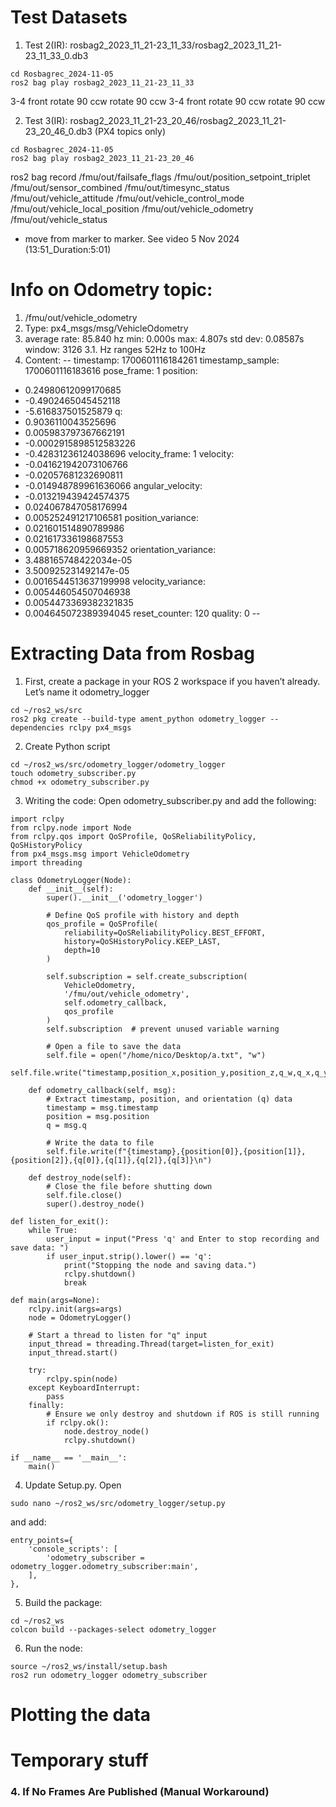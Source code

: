 
# Test Datasets

1. Test 2(IR): rosbag2_2023_11_21-23_11_33/rosbag2_2023_11_21-23_11_33_0.db3
```Shell
cd Rosbagrec_2024-11-05
ros2 bag play rosbag2_2023_11_21-23_11_33
```
3-4 front
rotate 90 ccw
rotate 90 ccw
3-4 front
rotate 90 ccw
rotate 90 ccw


2. Test 3(IR): rosbag2_2023_11_21-23_20_46/rosbag2_2023_11_21-23_20_46_0.db3 (PX4 topics only) 
```Shell
cd Rosbagrec_2024-11-05
ros2 bag play rosbag2_2023_11_21-23_20_46
```
ros2 bag record /fmu/out/failsafe_flags /fmu/out/position_setpoint_triplet /fmu/out/sensor_combined /fmu/out/timesync_status /fmu/out/vehicle_attitude /fmu/out/vehicle_control_mode /fmu/out/vehicle_local_position /fmu/out/vehicle_odometry /fmu/out/vehicle_status
- move from marker to marker. See video 5 Nov 2024 (13:51_Duration:5:01)


# Info on Odometry topic:

1. /fmu/out/vehicle_odometry
2. Type: px4_msgs/msg/VehicleOdometry
3. average rate: 85.840 hz
	min: 0.000s max: 4.807s std dev: 0.08587s window: 3126
		3.1. Hz ranges 52Hz to 100Hz
4. Content:
--
timestamp: 1700601116184261
timestamp_sample: 1700601116183616
pose_frame: 1
position:
- 0.24980612099170685
- -0.4902465045452118
- -5.616837501525879
q:
- 0.9036110043525696
- 0.005983797367662191
- -0.0002915898512583226
- -0.42831236124038696
velocity_frame: 1
velocity:
- -0.041621942073106766
- -0.02057681232690811
- -0.014948789961636066
angular_velocity:
- -0.013219439424574375
- 0.024067847058176994
- 0.005252491217106581
position_variance:
- 0.021601514890789986
- 0.021617336198687553
- 0.005718620959669352
orientation_variance:
- 3.488165748422034e-05
- 3.500925231492147e-05
- 0.0016544513637199998
velocity_variance:
- 0.005446054507046938
- 0.0054473369382321835
- 0.004645072389394045
reset_counter: 120
quality: 0
--
# Extracting Data from Rosbag
1. First, create a package in your ROS 2 workspace if you haven’t already. Let’s name it odometry_logger
```Shell
cd ~/ros2_ws/src
ros2 pkg create --build-type ament_python odometry_logger --dependencies rclpy px4_msgs
```

2. Create Python script
```Shell
cd ~/ros2_ws/src/odometry_logger/odometry_logger
touch odometry_subscriber.py
chmod +x odometry_subscriber.py
```

3. Writing the code: Open odometry_subscriber.py and add the following:
```Shell
import rclpy
from rclpy.node import Node
from rclpy.qos import QoSProfile, QoSReliabilityPolicy, QoSHistoryPolicy
from px4_msgs.msg import VehicleOdometry
import threading

class OdometryLogger(Node):
    def __init__(self):
        super().__init__('odometry_logger')
        
        # Define QoS profile with history and depth 
        qos_profile = QoSProfile(
			reliability=QoSReliabilityPolicy.BEST_EFFORT,
			history=QoSHistoryPolicy.KEEP_LAST,
			depth=10
		)
        
        self.subscription = self.create_subscription(
            VehicleOdometry,
            '/fmu/out/vehicle_odometry',
            self.odometry_callback,
            qos_profile
        )
        self.subscription  # prevent unused variable warning

        # Open a file to save the data
        self.file = open("/home/nico/Desktop/a.txt", "w")
        self.file.write("timestamp,position_x,position_y,position_z,q_w,q_x,q_y,q_z\n")

    def odometry_callback(self, msg):
        # Extract timestamp, position, and orientation (q) data
        timestamp = msg.timestamp
        position = msg.position
        q = msg.q

        # Write the data to file
        self.file.write(f"{timestamp},{position[0]},{position[1]},{position[2]},{q[0]},{q[1]},{q[2]},{q[3]}\n")

    def destroy_node(self):
        # Close the file before shutting down
        self.file.close()
        super().destroy_node()

def listen_for_exit():
    while True:
        user_input = input("Press 'q' and Enter to stop recording and save data: ")
        if user_input.strip().lower() == 'q':
            print("Stopping the node and saving data.")
            rclpy.shutdown()
            break

def main(args=None):
    rclpy.init(args=args)
    node = OdometryLogger()

    # Start a thread to listen for "q" input
    input_thread = threading.Thread(target=listen_for_exit)
    input_thread.start()

    try:
        rclpy.spin(node)
    except KeyboardInterrupt:
        pass
    finally:
        # Ensure we only destroy and shutdown if ROS is still running
        if rclpy.ok():
            node.destroy_node()
            rclpy.shutdown()

if __name__ == '__main__':
    main()

```

4. Update Setup.py. Open
```Shell
sudo nano ~/ros2_ws/src/odometry_logger/setup.py
```
and add:
```Shell
entry_points={
    'console_scripts': [
        'odometry_subscriber = odometry_logger.odometry_subscriber:main',
    ],
},

```

5. Build the package:
```Shell
cd ~/ros2_ws
colcon build --packages-select odometry_logger
```

6. Run the node:
```Shell
source ~/ros2_ws/install/setup.bash
ros2 run odometry_logger odometry_subscriber
```





# Plotting the data













# Temporary stuff

### 4. **If No Frames Are Published (Manual Workaround)**

